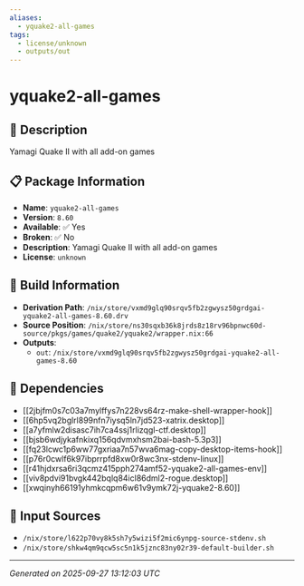 ```yaml
---
aliases:
  - yquake2-all-games
tags:
  - license/unknown
  - outputs/out
---
```


# yquake2-all-games

## 📝 Description

Yamagi Quake II with all add-on games

## 📋 Package Information

- **Name**: `yquake2-all-games`
- **Version**: `8.60`
- **Available**: ✅ Yes
- **Broken**: ✅ No
- **Description**: Yamagi Quake II with all add-on games
- **License**: `unknown`

## 🔧 Build Information

- **Derivation Path**: `/nix/store/vxmd9glq90srqv5fb2zgwysz50grdgai-yquake2-all-games-8.60.drv`
- **Source Position**: `/nix/store/ns30sqxb36k8jrds8z18rv96bpnwc60d-source/pkgs/games/quake2/yquake2/wrapper.nix:66`
- **Outputs**:
  - `out`:  `/nix/store/vxmd9glq90srqv5fb2zgwysz50grdgai-yquake2-all-games-8.60`

## 🔗 Dependencies

- [[2jbjfm0s7c03a7mylffys7n228vs64rz-make-shell-wrapper-hook]]
- [[6hp5vq2bglrl899nfn7iysq5ln7jd523-xatrix.desktop]]
- [[a7yfmlw2disasc7ih7ca4ssj1rlizqgl-ctf.desktop]]
- [[bjsb6wdjykafnkixq156qdvmxhsm2bai-bash-5.3p3]]
- [[fq23lcwc1p6ww77gxriaa7n57wva6mag-copy-desktop-items-hook]]
- [[p76r0cwlf6k97ibprrpfd8xw0r8wc3nx-stdenv-linux]]
- [[r41hjdxrsa6ri3qcmz415pph274amf52-yquake2-all-games-env]]
- [[viv8pdvi91bvgk442bqlq84icl86dml2-rogue.desktop]]
- [[xwqinyh66191yhmkcqpm6w61v9ymk72j-yquake2-8.60]]

## 📁 Input Sources

- `/nix/store/l622p70vy8k5sh7y5wizi5f2mic6ynpg-source-stdenv.sh`
- `/nix/store/shkw4qm9qcw5sc5n1k5jznc83ny02r39-default-builder.sh`

---
*Generated on 2025-09-27 13:12:03 UTC*
